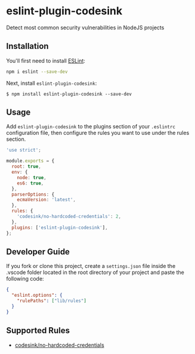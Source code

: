 # eslint-plugin-codesink

Detect most common security vulnerabilities in NodeJS projects

## Installation

You'll first need to install [ESLint](https://eslint.org/):

```sh
npm i eslint --save-dev
```

Next, install `eslint-plugin-codesink`:

```
$ npm install eslint-plugin-codesink --save-dev
```

## Usage

Add `eslint-plugin-codesink` to the plugins section of your `.eslintrc` configuration file, then configure the rules you want to use under the rules section.

```js
'use strict';

module.exports = {
  root: true,
  env: {
    node: true,
    es6: true,
  },
  parserOptions: {
    ecmaVersion: 'latest',
  },
  rules: {
    'codesink/no-hardcoded-credentials': 2,
  },
  plugins: ['eslint-plugin-codesink'],
};
```

## Developer Guide

If you fork or clone this project, create a `settings.json` file inside the .vscode folder located in the root directory of your project and paste the following code:

```json
{
  "eslint.options": {
    "rulePaths": ["lib/rules"]
  }
}
```

## Supported Rules

- [codesink/no-hardcoded-credentials](https://github.com/Sampaguitas/eslint-plugin-codesink/blob/main/docs/rules/no-hardcoded-credentials.md)
